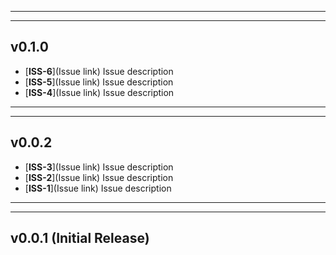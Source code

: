 ___
___
## v0.1.0
* [**ISS-6**](Issue link) Issue description
* [**ISS-5**](Issue link) Issue description
* [**ISS-4**](Issue link) Issue description
___
___
## v0.0.2
* [**ISS-3**](Issue link) Issue description
* [**ISS-2**](Issue link) Issue description
* [**ISS-1**](Issue link) Issue description
___
___
## v0.0.1 (Initial Release) 
